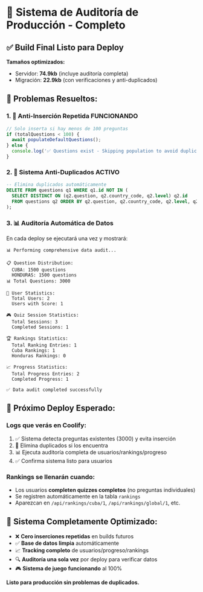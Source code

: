 # 🎯 Sistema de Auditoría de Producción - Completo

## ✅ **Build Final Listo para Deploy**

**Tamaños optimizados:**
- Servidor: **74.9kb** (incluye auditoría completa)
- Migración: **22.9kb** (con verificaciones y anti-duplicados)

## 🔧 **Problemas Resueltos:**

### 1. **🚫 Anti-Inserción Repetida FUNCIONANDO**
```typescript
// Solo inserta si hay menos de 100 preguntas
if (totalQuestions < 100) {
  await populateDefaultQuestions();
} else {
  console.log('✅ Questions exist - Skipping population to avoid duplicates');
}
```

### 2. **🧹 Sistema Anti-Duplicados ACTIVO**
```sql
-- Elimina duplicados automáticamente
DELETE FROM questions q1 WHERE q1.id NOT IN (
  SELECT DISTINCT ON (q2.question, q2.country_code, q2.level) q2.id 
  FROM questions q2 ORDER BY q2.question, q2.country_code, q2.level, q2.id ASC
);
```

### 3. **📊 Auditoría Automática de Datos**
En cada deploy se ejecutará una vez y mostrará:

```
📊 Performing comprehensive data audit...

📋 Question Distribution:
  CUBA: 1500 questions  
  HONDURAS: 1500 questions
📊 Total Questions: 3000

👥 User Statistics:
  Total Users: 2
  Users with Score: 1

🎮 Quiz Session Statistics:
  Total Sessions: 3
  Completed Sessions: 1

🏆 Rankings Statistics:
  Total Ranking Entries: 1
  Cuba Rankings: 1
  Honduras Rankings: 0

📈 Progress Statistics:
  Total Progress Entries: 2
  Completed Progress: 1

✅ Data audit completed successfully
```

## 🚀 **Próximo Deploy Esperado:**

### **Logs que verás en Coolify:**
1. ✅ Sistema detecta preguntas existentes (3000) y evita inserción
2. 🧹 Elimina duplicados si los encuentra
3. 📊 Ejecuta auditoría completa de usuarios/rankings/progreso
4. ✅ Confirma sistema listo para usuarios

### **Rankings se llenarán cuando:**
- Los usuarios **completen quizzes completos** (no preguntas individuales)
- Se registren automáticamente en la tabla `rankings`
- Aparezcan en `/api/rankings/cuba/1`, `/api/rankings/global/1`, etc.

## 🎊 **Sistema Completamente Optimizado:**
- ❌ **Cero inserciones repetidas** en builds futuros
- ✅ **Base de datos limpia** automáticamente 
- 📈 **Tracking completo** de usuarios/progreso/rankings
- 🔍 **Auditoría una sola vez** por deploy para verificar datos
- 🎮 **Sistema de juego funcionando** al 100%

**Listo para producción sin problemas de duplicados.**